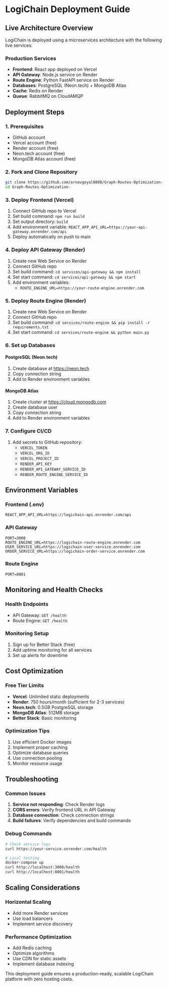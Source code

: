 # LogiChain Deployment Guide

## Live Architecture Overview

LogiChain is deployed using a microservices architecture with the following live services:

### Production Services
- **Frontend**: React app deployed on Vercel
- **API Gateway**: Node.js service on Render
- **Route Engine**: Python FastAPI service on Render
- **Databases**: PostgreSQL (Neon.tech) + MongoDB Atlas
- **Cache**: Redis on Render
- **Queue**: RabbitMQ on CloudAMQP

## Deployment Steps

### 1. Prerequisites
- GitHub account
- Vercel account (free)
- Render account (free)
- Neon.tech account (free)
- MongoDB Atlas account (free)

### 2. Fork and Clone Repository
```bash
git clone https://github.com/arnavgoyal0808/Graph-Routes-Optimization-.git
cd Graph-Routes-Optimization-
```

### 3. Deploy Frontend (Vercel)
1. Connect GitHub repo to Vercel
2. Set build command: `npm run build`
3. Set output directory: `build`
4. Add environment variable: `REACT_APP_API_URL=https://your-api-gateway.onrender.com/api`
5. Deploy automatically on push to main

### 4. Deploy API Gateway (Render)
1. Create new Web Service on Render
2. Connect GitHub repo
3. Set build command: `cd services/api-gateway && npm install`
4. Set start command: `cd services/api-gateway && npm start`
5. Add environment variables:
   - `ROUTE_ENGINE_URL=https://your-route-engine.onrender.com`

### 5. Deploy Route Engine (Render)
1. Create new Web Service on Render
2. Connect GitHub repo
3. Set build command: `cd services/route-engine && pip install -r requirements.txt`
4. Set start command: `cd services/route-engine && python main.py`

### 6. Set up Databases
#### PostgreSQL (Neon.tech)
1. Create database at https://neon.tech
2. Copy connection string
3. Add to Render environment variables

#### MongoDB Atlas
1. Create cluster at https://cloud.mongodb.com
2. Create database user
3. Copy connection string
4. Add to Render environment variables

### 7. Configure CI/CD
1. Add secrets to GitHub repository:
   - `VERCEL_TOKEN`
   - `VERCEL_ORG_ID`
   - `VERCEL_PROJECT_ID`
   - `RENDER_API_KEY`
   - `RENDER_API_GATEWAY_SERVICE_ID`
   - `RENDER_ROUTE_ENGINE_SERVICE_ID`

## Environment Variables

### Frontend (.env)
```
REACT_APP_API_URL=https://logichain-api.onrender.com/api
```

### API Gateway
```
PORT=3000
ROUTE_ENGINE_URL=https://logichain-route-engine.onrender.com
USER_SERVICE_URL=https://logichain-user-service.onrender.com
ORDER_SERVICE_URL=https://logichain-order-service.onrender.com
```

### Route Engine
```
PORT=8001
```

## Monitoring and Health Checks

### Health Endpoints
- API Gateway: `GET /health`
- Route Engine: `GET /health`

### Monitoring Setup
1. Sign up for Better Stack (free)
2. Add uptime monitoring for all services
3. Set up alerts for downtime

## Cost Optimization

### Free Tier Limits
- **Vercel**: Unlimited static deployments
- **Render**: 750 hours/month (sufficient for 2-3 services)
- **Neon.tech**: 0.5GB PostgreSQL storage
- **MongoDB Atlas**: 512MB storage
- **Better Stack**: Basic monitoring

### Optimization Tips
1. Use efficient Docker images
2. Implement proper caching
3. Optimize database queries
4. Use connection pooling
5. Monitor resource usage

## Troubleshooting

### Common Issues
1. **Service not responding**: Check Render logs
2. **CORS errors**: Verify frontend URL in API Gateway
3. **Database connection**: Check connection strings
4. **Build failures**: Verify dependencies and build commands

### Debug Commands
```bash
# Check service logs
curl https://your-service.onrender.com/health

# Local testing
docker-compose up
curl http://localhost:3000/health
curl http://localhost:8001/health
```

## Scaling Considerations

### Horizontal Scaling
- Add more Render services
- Use load balancers
- Implement service discovery

### Performance Optimization
- Add Redis caching
- Optimize algorithms
- Use CDN for static assets
- Implement database indexing

This deployment guide ensures a production-ready, scalable LogiChain platform with zero hosting costs.
